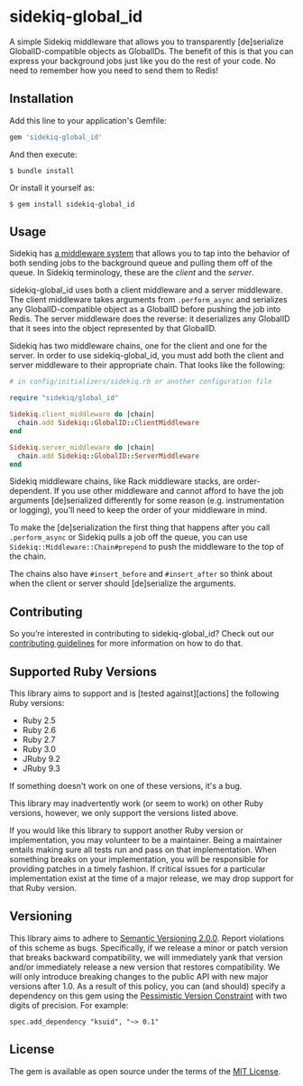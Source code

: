 # sidekiq-global_id

A simple Sidekiq middleware that allows you to transparently [de]serialize GlobalID-compatible objects as GlobalIDs. The benefit of this is that you can express your background jobs just like you do the rest of your code. No need to remember how you need to send them to Redis!

## Installation

Add this line to your application's Gemfile:

```ruby
gem 'sidekiq-global_id'
```

And then execute:

    $ bundle install

Or install it yourself as:

    $ gem install sidekiq-global_id

## Usage

Sidekiq has [a middleware system](https://github.com/mperham/sidekiq/wiki/Middleware) that allows you to tap into the behavior of both sending jobs to the background queue and pulling them off of the queue. In Sidekiq terminology, these are the _client_ and the _server_.

sidekiq-global_id uses both a client middleware and a server middleware. The client middleware takes arguments from `.perform_async` and serializes any GlobalID-compatible object as a GlobalID before pushing the job into Redis. The server middleware does the reverse: it deserializes any GlobalID that it sees into the object represented by that GlobalID.

Sidekiq has two middleware chains, one for the client and one for the server. In order to use sidekiq-global_id, you must add both the client and server middleware to their appropriate chain. That looks like the following:

``` ruby
# in config/initializers/sidekiq.rb or another configuration file

require "sidekiq/global_id"

Sidekiq.client_middleware do |chain|
  chain.add Sidekiq::GlobalID::ClientMiddleware
end

Sidekiq.server_middleware do |chain|
  chain.add Sidekiq::GlobalID::ServerMiddleware
end
```

Sidekiq middleware chains, like Rack middleware stacks, are order-dependent. If you use other middleware and cannot afford to have the job arguments [de]serialized differently for some reason (e.g. instrumentation or logging), you'll need to keep the order of your middleware in mind.

To make the [de]serialization the first thing that happens after you call `.perform_async` or Sidekiq pulls a job off the queue, you can use `Sidekiq::Middleware::Chain#prepend` to push the middleware to the top of the chain.

The chains also have `#insert_before` and `#insert_after` so think about when the client or server should [de]serialize the arguments.

## Contributing

So you’re interested in contributing to sidekiq-global_id? Check out our [contributing guidelines](CONTRIBUTING.md) for more information on how to do that.

## Supported Ruby Versions

This library aims to support and is [tested against][actions] the following Ruby versions:

* Ruby 2.5
* Ruby 2.6
* Ruby 2.7
* Ruby 3.0
* JRuby 9.2
* JRuby 9.3

If something doesn't work on one of these versions, it's a bug.

This library may inadvertently work (or seem to work) on other Ruby versions, however, we only support the versions listed above.

If you would like this library to support another Ruby version or implementation, you may volunteer to be a maintainer. Being a maintainer entails making sure all tests run and pass on that implementation. When something breaks on your implementation, you will be responsible for providing patches in a timely fashion. If critical issues for a particular implementation exist at the time of a major release, we may drop support for that Ruby version.

## Versioning

This library aims to adhere to [Semantic Versioning 2.0.0][semver]. Report violations of this scheme as bugs. Specifically, if we release a minor or patch version that breaks backward compatibility, we will immediately yank that version and/or immediately release a new version that restores compatibility. We will only introduce breaking changes to the public API with new major versions after 1.0. As a result of this policy, you can (and should) specify a dependency on this gem using the [Pessimistic Version Constraint][pessimistic] with two digits of precision. For example:

    spec.add_dependency "ksuid", "~> 0.1"

[pessimistic]: http://guides.rubygems.org/patterns/#pessimistic-version-constraint
[semver]: http://semver.org/spec/v2.0.0.html

## License

The gem is available as open source under the terms of the [MIT License](https://opensource.org/licenses/MIT).
